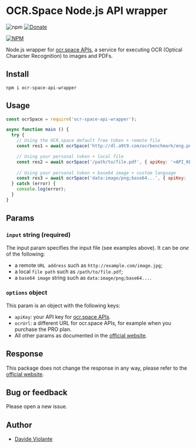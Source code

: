 # OCR.Space Node.js API wrapper
![npm](https://img.shields.io/npm/dm/ocr-space-api-wrapper) [![Donate](https://img.shields.io/badge/paypal-donate-179BD7.svg)](https://www.paypal.me/dviolante)

[![NPM](https://nodei.co/npm/ocr-space-api-wrapper.png)](https://nodei.co/npm/ocr-space-api-wrapper/)

Node.js wrapper for [ocr.space APIs](https://ocr.space/ocrapi), a service for executing OCR (Optical Character Recognition) to images and PDFs.

## Install
`npm i ocr-space-api-wrapper`

## Usage
```js
const ocrSpace = require('ocr-space-api-wrapper');

async function main () {
  try {
    // Using the OCR.space default free token + remote file
    const res1 = await ocrSpace('http://dl.a9t9.com/ocrbenchmark/eng.png');

    // Using your personal token + local file
    const res2 = await ocrSpace('/path/to/file.pdf', { apiKey: '<API_KEY_HERE>' });
    
    // Using your personal token + base64 image + custom language
    const res3 = await ocrSpace('data:image/png;base64...', { apiKey: '<API_KEY_HERE>', language: 'ita' });
  } catch (error) {
    console.log(error);
  }
}
```

## Params
### `input` string (required)
The input param specifies the input file (see examples above). It can be _one_ of the following:
 - a remote `URL address` such as `http://example.com/image.jpg`;
 - a local `file path` such as `/path/to/file.pdf`;
 - a `base64 image` string such as `data:image/png;base64...`.

### `options` object
This param is an object with the following keys:
- `apiKey`: your API key for [ocr.space APIs](https://ocr.space/ocrapi).
- `ocrUrl`: a different URL for ocr.space APIs, for example when you purchase the PRO plan.
- All other params as documented in the [official website](https://ocr.space/OCRAPI#PostParameters).

## Response
This package does not change the response in any way, please refer to the [official website](https://ocr.space/OCRAPI#Response).

## Bug or feedback
Please open a new issue.

## Author
- [Davide Violante](https://github.com/DavideViolante)
